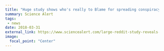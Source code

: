 ```yaml
---
title: "Huge study shows who's really to Blame for spreading conspiracy theories online"
summary: Science Alert
tags:
 - news
date: 2018-03-31
external_link: https://www.sciencealert.com/large-reddit-study-reveals-to-blame-for-conspiracies-theories
image:
  focal_point: "Center"
---
```


